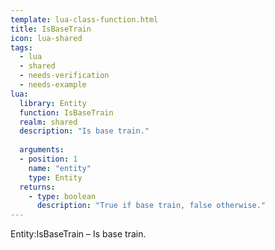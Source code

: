 ```yaml
---
template: lua-class-function.html
title: IsBaseTrain
icon: lua-shared
tags:
  - lua
  - shared
  - needs-verification
  - needs-example
lua:
  library: Entity
  function: IsBaseTrain
  realm: shared
  description: "Is base train."
  
  arguments:
  - position: 1
    name: "entity"
    type: Entity
  returns:
    - type: boolean
      description: "True if base train, false otherwise."
---
```


<div class="lua__search__keywords">
Entity:IsBaseTrain &#x2013; Is base train.
</div>
